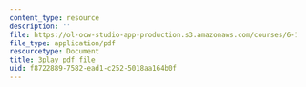 ```yaml
---
content_type: resource
description: ''
file: https://ol-ocw-studio-app-production.s3.amazonaws.com/courses/6-172-performance-engineering-of-software-systems-fall-2018/f87228897582ead1c2525018aa164b0f_ZusiKXcz_ac.pdf
file_type: application/pdf
resourcetype: Document
title: 3play pdf file
uid: f8722889-7582-ead1-c252-5018aa164b0f
---
```

